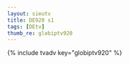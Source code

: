 ```yaml
--- 
layout: sieutv
title: DE920 s1
tags: [DEtv]
thumb_re: globiptv920
---
```

{% include tvadv key="globiptv920" %} 
